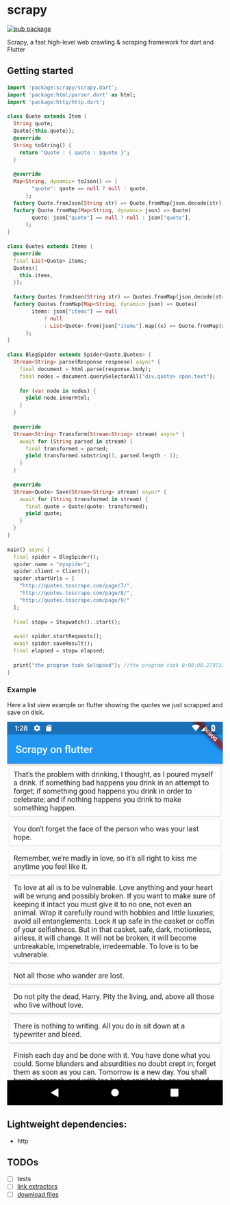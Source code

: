 # scrapy  

[![pub package](https://img.shields.io/pub/v/scrapy.svg)](https://pub.dartlang.org/packages/scrapy)

Scrapy, a fast high-level web crawling & scraping framework for dart and Flutter 


## Getting started

```dart
import 'package:scrapy/scrapy.dart';
import 'package:html/parser.dart' as html;
import 'package:http/http.dart';

class Quote extends Item {
  String quote;
  Quote({this.quote});
  @override
  String toString() {
    return "Quote : { quote : $quote }";
  }

  @override
  Map<String, dynamic> toJson() => {
        "quote": quote == null ? null : quote,
      };
  factory Quote.fromJson(String str) => Quote.fromMap(json.decode(str));
  factory Quote.fromMap(Map<String, dynamic> json) => Quote(
        quote: json["quote"] == null ? null : json["quote"],
      );
}

class Quotes extends Items {
  @override
  final List<Quote> items;
  Quotes({
    this.items,
  });

  factory Quotes.fromJson(String str) => Quotes.fromMap(json.decode(str));
  factory Quotes.fromMap(Map<String, dynamic> json) => Quotes(
        items: json["items"] == null
            ? null
            : List<Quote>.from(json["items"].map((x) => Quote.fromMap(x))),
      );
}

class BlogSpider extends Spider<Quote,Quotes> {
  Stream<String> parse(Response response) async* {
    final document = html.parse(response.body);
    final nodes = document.querySelectorAll("div.quote> span.text");

    for (var node in nodes) {
      yield node.innerHtml;
    }
  }

  @override
  Stream<String> Transform(Stream<String> stream) async* {
    await for (String parsed in stream) {
      final transformed = parsed;
      yield transformed.substring(1, parsed.length - 1);
    }
  }

  @override
  Stream<Quote> Save(Stream<String> stream) async* {
    await for (String transformed in stream) {
      final quote = Quote(quote: transformed);
      yield quote;
    }
  }
}

main() async {
  final spider = BlogSpider();
  spider.name = "myspider";
  spider.client = Client();
  spider.startUrls = [
    "http://quotes.toscrape.com/page/7/",
    "http://quotes.toscrape.com/page/8/",
    "http://quotes.toscrape.com/page/9/"
  ];

  final stopw = Stopwatch()..start();
  
  await spider.startRequests();
  await spider.saveResult();
  final elapsed = stopw.elapsed;

  print("the program took $elapsed"); //the program took 0:00:00.279733
}

```

### Example

Here a list view example on flutter showing the quotes we just scrapped and save on disk.

![screencap.png](screencap.png)

## Lightweight dependencies:
  - http

## TODOs
- [ ] tests
- [ ]  [link extractors](https://docs.scrapy.org/en/latest/topics/link-extractors.html)
- [ ] [download files](https://docs.scrapy.org/en/latest/topics/media-pipeline.html)